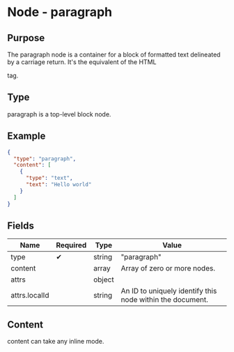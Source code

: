 # Node - paragraph

## Purpose

The paragraph node is a container for a block of formatted text delineated by a carriage return. It's the equivalent of the HTML <p> tag.

## Type

paragraph is a top-level block node.

## Example

```json
{
  "type": "paragraph",
  "content": [
    {
      "type": "text",
      "text": "Hello world"
    }
  ]
}
```

## Fields

| Name | Required | Type | Value |
| --- | --- | --- | --- |
| type | ✔ | string | "paragraph" |
| content | | array | Array of zero or more nodes. |
| attrs | | object | |
| attrs.localId | | string | An ID to uniquely identify this node within the document. |

## Content

content can take any inline mode.